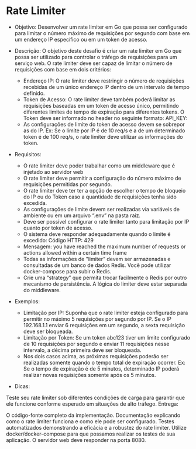# Rate Limiter

* Objetivo: Desenvolver um rate limiter em Go que possa ser configurado para limitar o número máximo de requisições por segundo com base em um endereço IP específico ou em um token de acesso.

* Descrição: O objetivo deste desafio é criar um rate limiter em Go que possa ser utilizado para controlar o tráfego de requisições para um serviço web. O rate limiter deve ser capaz de limitar o número de requisições com base em dois critérios:

  * Endereço IP: O rate limiter deve restringir o número de requisições recebidas de um único endereço IP dentro de um intervalo de tempo definido.
  * Token de Acesso: O rate limiter deve também poderá limitar as requisições baseadas em um token de acesso único, permitindo diferentes limites de tempo de expiração para diferentes tokens. O Token deve ser informado no header no seguinte formato:
API_KEY: <TOKEN>
  * As configurações de limite do token de acesso devem se sobrepor as do IP. Ex: Se o limite por IP é de 10 req/s e a de um determinado token é de 100 req/s, o rate limiter deve utilizar as informações do token.

* Requisitos:

  * O rate limiter deve poder trabalhar como um middleware que é injetado ao servidor web
  * O rate limiter deve permitir a configuração do número máximo de requisições permitidas por segundo.
  * O rate limiter deve ter ter a opção de escolher o tempo de bloqueio do IP ou do Token caso a quantidade de requisições tenha sido excedida.
  * As configurações de limite devem ser realizadas via variáveis de ambiente ou em um arquivo “.env” na pasta raiz.
  * Deve ser possível configurar o rate limiter tanto para limitação por IP quanto por token de acesso.
  * O sistema deve responder adequadamente quando o limite é excedido: Código HTTP: 429
  * Mensagem: you have reached the maximum number of requests or actions allowed within a certain time frame
  * Todas as informações de "limiter” devem ser armazenadas e consultadas de um banco de dados Redis. Você pode utilizar docker-compose para subir o Redis.
  * Crie uma “strategy” que permita trocar facilmente o Redis por outro mecanismo de persistência.
A lógica do limiter deve estar separada do middleware.

* Exemplos:

  * Limitação por IP: Suponha que o rate limiter esteja configurado para permitir no máximo 5 requisições por segundo por IP. Se o IP 192.168.1.1 enviar 6 requisições em um segundo, a sexta requisição deve ser bloqueada.
  * Limitação por Token: Se um token abc123 tiver um limite configurado de 10 requisições por segundo e enviar 11 requisições nesse intervalo, a décima primeira deve ser bloqueada.
  * Nos dois casos acima, as próximas requisições poderão ser realizadas somente quando o tempo total de expiração ocorrer. Ex: Se o tempo de expiração é de 5 minutos, determinado IP poderá realizar novas requisições somente após os 5 minutos.

* Dicas:

Teste seu rate limiter sob diferentes condições de carga para garantir que ele funcione conforme esperado em situações de alto tráfego.
Entrega:

O código-fonte completo da implementação.
Documentação explicando como o rate limiter funciona e como ele pode ser configurado.
Testes automatizados demonstrando a eficácia e a robustez do rate limiter.
Utilize docker/docker-compose para que possamos realizar os testes de sua aplicação.
O servidor web deve responder na porta 8080.
